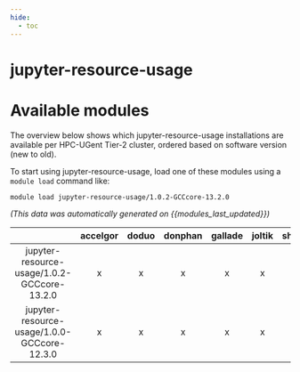 ```yaml
---
hide:
  - toc
---
```


jupyter-resource-usage
======================

# Available modules


The overview below shows which jupyter-resource-usage installations are available per HPC-UGent Tier-2 cluster, ordered based on software version (new to old).

To start using jupyter-resource-usage, load one of these modules using a `module load` command like:

```shell
module load jupyter-resource-usage/1.0.2-GCCcore-13.2.0
```

*(This data was automatically generated on {{modules_last_updated}})*  

| |accelgor|doduo|donphan|gallade|joltik|shinx|skitty|
| :---: | :---: | :---: | :---: | :---: | :---: | :---: | :---: |
|jupyter-resource-usage/1.0.2-GCCcore-13.2.0|x|x|x|x|x|x|x|
|jupyter-resource-usage/1.0.0-GCCcore-12.3.0|x|x|x|x|x|x|x|
